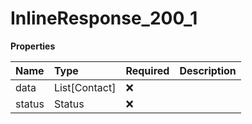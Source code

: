 # InlineResponse_200_1

**Properties**

| Name   | Type          | Required | Description |
| :----- | :------------ | :------- | :---------- |
| data   | List[Contact] | ❌       |             |
| status | Status        | ❌       |             |

